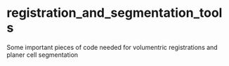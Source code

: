 # registration_and_segmentation_tools
Some important pieces of code needed for volumentric registrations and planer cell segmentation
